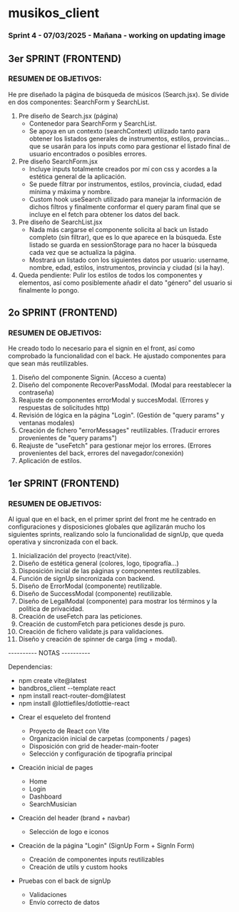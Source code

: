 # musikos_client
### Sprint 4 - 07/03/2025 - Mañana - working on updating image

## 3er SPRINT (FRONTEND)

### RESUMEN DE OBJETIVOS:

He pre diseñado la página de búsqueda de músicos (Search.jsx). Se divide en dos componentes: SearchForm y SearchList.

1. Pre diseño de Search.jsx (página)
    * Contenedor para SearchForm y SearchList.
    * Se apoya en un contexto (searchContext) utilizado tanto para obtener los listados generales de instrumentos, estilos, provincias... que se usarán para los inputs como para gestionar el listado final de usuario encontrados o posibles errores.
2. Pre diseño SearchForm.jsx 
    * Incluye inputs totalmente creados por mí con css y acordes a la estética general de la aplicación.
    * Se puede filtrar por instrumentos, estilos, provincia, ciudad, edad mínima y máxima y nombre.
    * Custom hook useSearch utilizado para manejar la información de dichos filtros y finalmente conformar el query param final que se incluye en el fetch para obtener los datos del back.
3. Pre diseño de SearchList.jsx
    * Nada más cargarse el componente solicita al back un listado completo (sin filtrar), que es lo que aparece en la búsqueda. Este listado se guarda en sessionStorage para no hacer la búsqueda cada vez que se actualiza la página.
    * Mostrará un listado con los siguientes datos por usuario: username, nombre, edad, estilos, instrumentos, provincia y ciudad (si la hay).
4. Queda pendiente: Pulir los estilos de todos los componentes y elementos, así como posiblemente añadir el dato "género" del usuario si finalmente lo pongo.

## 2o SPRINT (FRONTEND)

### RESUMEN DE OBJETIVOS:

He creado todo lo necesario para el signin en el front, así como comprobado la funcionalidad con el back. He ajustado componentes para que sean más reutilizables.

1. Diseño del componente Signin.
    (Acceso a cuenta)
2. Diseño del componente RecoverPassModal.
    (Modal para reestablecer la contraseña)
3. Reajuste de componentes errorModal y succesModal.
    (Errores y respuestas de solicitudes http)
4. Revisión de lógica en la página "Login".
    (Gestión de "query params" y ventanas modales)
5. Creación de fichero "errorMessages" reutilizables.
    (Traducir errores provenientes de "query params")
6. Reajuste de "useFetch" para gestionar mejor los errores.
    (Errores provenientes del back, errores del navegador/conexión)
7. Aplicación de estilos.

## 1er SPRINT (FRONTEND)

### RESUMEN DE OBJETIVOS:

Al igual que en el back, en el primer sprint del front me he centrado en configuraciones y disposiciones globales que agilizarán mucho los siguientes sprints, realizando solo la funcionalidad de signUp, que queda operativa y sincronizada con el back.

1. Inicialización del proyecto (react/vite).
2. Diseño de estética general (colores, logo, tipografía...)
3. Disposición incial de las páginas y componentes reutilizables.
4. Función de signUp sincronizada con backend.
5. Diseño de ErrorModal (componente) reutilizable.
6. Diseño de SuccessModal (componente) reutilizable.
7. Diseño de LegalModal (componente) para mostrar los términos y la política de privacidad.
8. Creación de useFetch para las peticiones.
9. Creación de customFetch para peticiones desde js puro.
10. Creación de fichero validate.js para validaciones.
11. Diseño y creación de spinner de carga (img + modal).


---------- NOTAS ----------

Dependencias:

- npm create vite@latest 
- bandbros_client --template react
- npm install react-router-dom@latest
- npm install @lottiefiles/dotlottie-react

* Crear el esqueleto del frontend
    - Proyecto de React con Vite
    - Organización inicial de carpetas (components / pages)
    - Disposición con grid de header-main-footer
    - Selección y configuración de tipografía principal

* Creación inicial de pages
    - Home
    - Login
    - Dashboard
    - SearchMusician

* Creación del header (brand + navbar)
    - Selección de logo e iconos

* Creación de la página "Login" (SignUp Form + SignIn Form)
    - Creación de componentes inputs reutilizables
    - Creación de utils y custom hooks

* Pruebas con el back de signUp
    - Validaciones
    - Envío correcto de datos